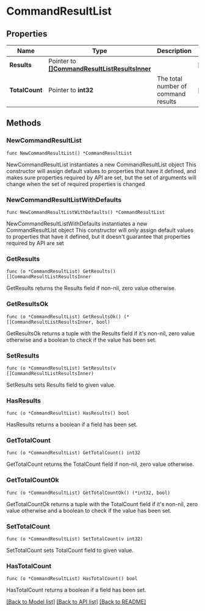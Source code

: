 # CommandResultList

## Properties

Name | Type | Description | Notes
------------ | ------------- | ------------- | -------------
**Results** | Pointer to [**[]CommandResultListResultsInner**](CommandResultListResultsInner.md) |  | [optional] 
**TotalCount** | Pointer to **int32** | The total number of command results | [optional] 

## Methods

### NewCommandResultList

`func NewCommandResultList() *CommandResultList`

NewCommandResultList instantiates a new CommandResultList object
This constructor will assign default values to properties that have it defined,
and makes sure properties required by API are set, but the set of arguments
will change when the set of required properties is changed

### NewCommandResultListWithDefaults

`func NewCommandResultListWithDefaults() *CommandResultList`

NewCommandResultListWithDefaults instantiates a new CommandResultList object
This constructor will only assign default values to properties that have it defined,
but it doesn't guarantee that properties required by API are set

### GetResults

`func (o *CommandResultList) GetResults() []CommandResultListResultsInner`

GetResults returns the Results field if non-nil, zero value otherwise.

### GetResultsOk

`func (o *CommandResultList) GetResultsOk() (*[]CommandResultListResultsInner, bool)`

GetResultsOk returns a tuple with the Results field if it's non-nil, zero value otherwise
and a boolean to check if the value has been set.

### SetResults

`func (o *CommandResultList) SetResults(v []CommandResultListResultsInner)`

SetResults sets Results field to given value.

### HasResults

`func (o *CommandResultList) HasResults() bool`

HasResults returns a boolean if a field has been set.

### GetTotalCount

`func (o *CommandResultList) GetTotalCount() int32`

GetTotalCount returns the TotalCount field if non-nil, zero value otherwise.

### GetTotalCountOk

`func (o *CommandResultList) GetTotalCountOk() (*int32, bool)`

GetTotalCountOk returns a tuple with the TotalCount field if it's non-nil, zero value otherwise
and a boolean to check if the value has been set.

### SetTotalCount

`func (o *CommandResultList) SetTotalCount(v int32)`

SetTotalCount sets TotalCount field to given value.

### HasTotalCount

`func (o *CommandResultList) HasTotalCount() bool`

HasTotalCount returns a boolean if a field has been set.


[[Back to Model list]](../README.md#documentation-for-models) [[Back to API list]](../README.md#documentation-for-api-endpoints) [[Back to README]](../README.md)


